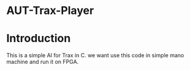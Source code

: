 AUT-Trax-Player
===============
# Introduction
This is a simple AI for Trax in C. we want use this code
in simple mano machine and run it on FPGA.
